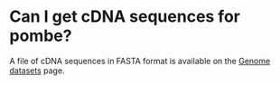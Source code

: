 # Can I get cDNA sequences for pombe?
<!-- pombase_categories: Finding data -->

A file of cDNA sequences in FASTA format is available on the
[Genome datasets](/downloads/genome-datasets) page.

